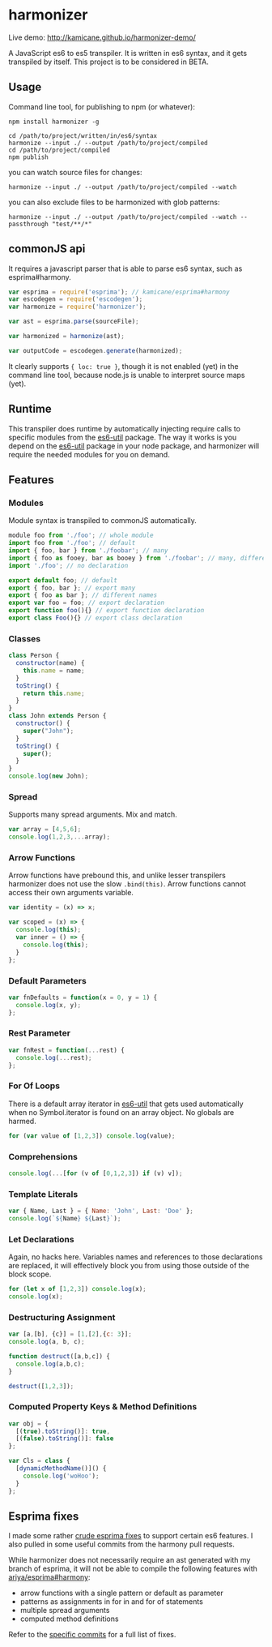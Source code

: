 # harmonizer

Live demo: http://kamicane.github.io/harmonizer-demo/

A JavaScript es6 to es5 transpiler.
It is written in es6 syntax, and it gets transpiled by itself.
This project is to be considered in BETA.

## Usage

Command line tool, for publishing to npm (or whatever):

```
npm install harmonizer -g
```

```
cd /path/to/project/written/in/es6/syntax
harmonize --input ./ --output /path/to/project/compiled
cd /path/to/project/compiled
npm publish
```

you can watch source files for changes:

```
harmonize --input ./ --output /path/to/project/compiled --watch
```

you can also exclude files to be harmonized with glob patterns:

```
harmonize --input ./ --output /path/to/project/compiled --watch --passthrough "test/**/*"
```

## commonJS api

It requires a javascript parser that is able to parse es6 syntax, such as esprima#harmony.

```js
var esprima = require('esprima'); // kamicane/esprima#harmony
var escodegen = require('escodegen');
var harmonize = require('harmonizer');

var ast = esprima.parse(sourceFile);

var harmonized = harmonize(ast);

var outputCode = escodegen.generate(harmonized);
```

It clearly supports `{ loc: true }`, though it is not enabled (yet) in the command line tool, because node.js is unable to interpret source maps (yet).

## Runtime

This transpiler does runtime by automatically injecting require calls to specific modules from the [es6-util](https://github.com/kamicane/es6-util) package. The way it works is you depend on the [es6-util](https://github.com/kamicane/es6-util) package in your node package, and harmonizer will require the needed modules for you on demand.

## Features

### Modules

Module syntax is transpiled to commonJS automatically.

```js
module foo from './foo'; // whole module
import foo from './foo'; // default
import { foo, bar } from './foobar'; // many
import { foo as fooey, bar as booey } from './foobar'; // many, different names
import './foo'; // no declaration
```

```js
export default foo; // default
export { foo, bar }; // export many
export { foo as bar }; // different names
export var foo = foo; // export declaration
export function foo(){} // export function declaration
export class Foo(){} // export class declaration
```

### Classes

```js
class Person {
  constructor(name) {
    this.name = name;
  }
  toString() {
    return this.name;
  }
}
class John extends Person {
  constructor() {
    super("John");
  }
  toString() {
    super();
  }
}
console.log(new John);
```

### Spread

Supports many spread arguments. Mix and match.

```js
var array = [4,5,6];
console.log(1,2,3,...array);
```

### Arrow Functions

Arrow functions have prebound this, and unlike lesser transpilers harmonizer does not use the slow `.bind(this)`.
Arrow functions cannot access their own arguments variable.

```js
var identity = (x) => x;

var scoped = (x) => {
  console.log(this);
  var inner = () => {
    console.log(this);
  }
};
```

### Default Parameters

```js
var fnDefaults = function(x = 0, y = 1) {
  console.log(x, y);
};
```

### Rest Parameter

```js
var fnRest = function(...rest) {
  console.log(...rest);
};
```

### For Of Loops

There is a default array iterator in [es6-util](https://github.com/kamicane/es6-util) that gets used automatically when no Symbol.iterator is found on an array object. No globals are harmed.

```js
for (var value of [1,2,3]) console.log(value);
```

### Comprehensions

```js
console.log(...[for (v of [0,1,2,3]) if (v) v]);
```

### Template Literals

```js
var { Name, Last } = { Name: 'John', Last: 'Doe' };
console.log(`${Name} ${Last}`);
```

### Let Declarations

Again, no hacks here. Variables names and references to those declarations are replaced, it will effectively block you from using those outside of the block scope.

```js
for (let x of [1,2,3]) console.log(x);
console.log(x);
```

### Destructuring Assignment

```js
var [a,[b], {c}] = [1,[2],{c: 3}];
console.log(a, b, c);

function destruct([a,b,c]) {
  console.log(a,b,c);
}

destruct([1,2,3]);
```

### Computed Property Keys & Method Definitions

```js
var obj = {
  [(true).toString()]: true,
  [(false).toString()]: false
};

var Cls = class {
  [dynamicMethodName()]() {
    console.log('woHoo');
  }
};
```

## Esprima fixes

I made some rather [crude esprima fixes](https://github.com/kamicane/esprima/tree/harmony) to support certain es6 features. I also pulled in some useful commits from the harmony pull requests.

While harmonizer does not necessarily require an ast generated with my branch of esprima, it will not be able to compile the following features with [ariya/esprima#harmony](https://github.com/ariya/esprima/tree/harmony):

 * arrow functions with a single pattern or default as parameter
 * patterns as assignments in for in and for of statements
 * multiple spread arguments
 * computed method definitions

Refer to the [specific commits](https://github.com/kamicane/esprima/commits/harmony) for a full list of fixes.
